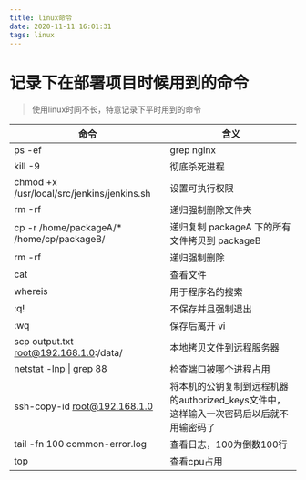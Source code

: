 ```yaml
---
title: linux命令
date: 2020-11-11 16:01:31
tags: linux
---
```

# 记录下在部署项目时候用到的命令
>  使用linux时间不长，特意记录下平时用到的命令

|  命令   | 含义  |
|  ----  | ----  |
|   ps -ef | grep nginx |  查看进程nginx   |
|  kill -9 <PID>       |  彻底杀死进程   |
|  chmod +x /usr/local/src/jenkins/jenkins.sh   |  设置可执行权限  |
|  rm -rf   |    递归强制删除文件夹  |
|  cp -r /home/packageA/* /home/cp/packageB/  |    递归复制 packageA 下的所有文件拷贝到 packageB  |
|  rm -rf   |    递归强制删除  |
|  cat      |    查看文件  |
|  whereis  |    用于程序名的搜索  |
|  :q!      |    不保存并且强制退出  |
|  :wq      |    保存后离开 vi  |
| scp output.txt root@192.168.1.0:/data/ |  本地拷贝文件到远程服务器 |
| netstat -lnp &#124; grep 88 |   检查端口被哪个进程占用 |
| ssh-copy-id root@192.168.1.0 | 将本机的公钥复制到远程机器的authorized_keys文件中，这样输入一次密码后以后就不用输密码了  |
| tail -fn 100 common-error.log   |    查看日志，100为倒数100行     |
| top       |    查看cpu占用    |